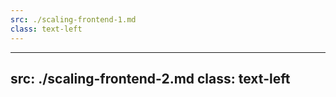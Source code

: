 ```yaml
---
src: ./scaling-frontend-1.md
class: text-left
---
```


---
src: ./scaling-frontend-2.md
class: text-left
---
